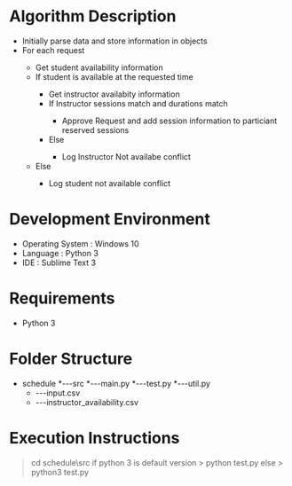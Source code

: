 # Algorithm Description

<ul>
    <li>Initially parse data and store information in objects</li>
    <li>For each request</li>
        <ul>
            <li>Get student availability information</li>
            <li>If student is available at the requested time</li>
                <ul>
                    <li>Get instructor availabity information</li>
                    <li>If Instructor sessions match and durations match</li>
                        <ul>
                            <li>Approve Request and add session information to particiant reserved sessions</li>
                        </ul>
                    <li>Else</li>
                        <ul>
                            <li>Log Instructor Not availabe conflict</li>
                        </ul>
                </ul>
            <li>Else</li>
                <ul>
                    <li>Log student not available conflict</li>
                </ul>
        </ul>

</ul>

# Development Environment

<ul>
    <li>Operating System : Windows 10</li>
    <li>Language : Python 3</li>
    <li>IDE : Sublime Text 3</li>
</ul>

# Requirements
<ul>
    <li>Python 3</li>
</ul>

# Folder Structure

* schedule
    *---src
        *---main.py
        *---test.py
        *---util.py
    * ---input.csv
    * ---instructor_availability.csv


# Execution Instructions

> cd schedule\src
if python 3 is default version
    > python test.py
else
    > python3 test.py

